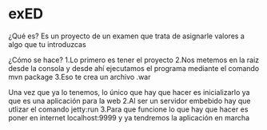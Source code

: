 # exED

¿Qué es?
Es un proyecto de un examen que trata de asignarle valores a algo que tu introduzcas

¿Cómo se hace?
  1.Lo primero es tener el proyecto
  2.Nos metemos en la raiz desde la consola y desde ahí ejecutamos el programa mediante el comando mvn package 
  3.Eso te crea un archivo .war
  
 Una vez que ya lo tenemos, lo único que hay que hacer es inicializarlo ya que es una aplicación para la web
 2.Al ser un servidor embebido hay que utlizar el comando jetty:run
 3.Para que funcione lo que hay que hacer es poner en internet localhost:9999 y ya tendremos la aplicación en marcha
   
  
